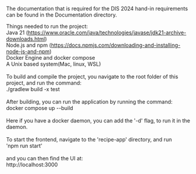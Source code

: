 The documentation that is required for the DIS 2024 hand-in requirements can be found in the Documentation directory.

Things needed to run the project:\
Java 21 (https://www.oracle.com/java/technologies/javase/jdk21-archive-downloads.html) \
Node.js and npm (https://docs.npmjs.com/downloading-and-installing-node-js-and-npm) \
Docker Engine and docker compose\
A Unix based system(Mac, linux, WSL)\
\
To build and compile the project, you navigate to the root folder of this project, and run the command:\
./gradlew build -x test\
\
After building, you can run the application by running the command:\
docker compose up --build\
\
Here if you have a docker daemon, you can add the '-d' flag, to run it in the daemon.\
\
To start the frontend, navigate to the 'recipe-app' directory, and run \
'npm run start' \
\
and you can then find the UI at:\
http://localhost:3000
